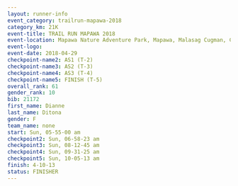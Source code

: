 ```yaml
---
layout: runner-info 
event_category: trailrun-mapawa-2018 
category_km: 21K 
event-title: TRAIL RUN MAPAWA 2018 
event-location: Mapawa Nature Adventure Park, Mapawa, Malasag Cugman, Cagayan de Oro Philippines 
event-logo: 
event-date: 2018-04-29 
checkpoint-name2: AS1 (T-2) 
checkpoint-name3: AS2 (T-3) 
checkpoint-name4: AS3 (T-4) 
checkpoint-name5: FINISH (T-5) 
overall_rank: 61
gender_rank: 10
bib: 21172
first_name: Dianne
last_name: Ditona
gender: F
team_name: none
start: Sun, 05-55-00 am
checkpoint2: Sun, 06-58-23 am
checkpoint3: Sun, 08-12-45 am
checkpoint4: Sun, 09-31-25 am
checkpoint5: Sun, 10-05-13 am
finish: 4-10-13
status: FINISHER
---
```

